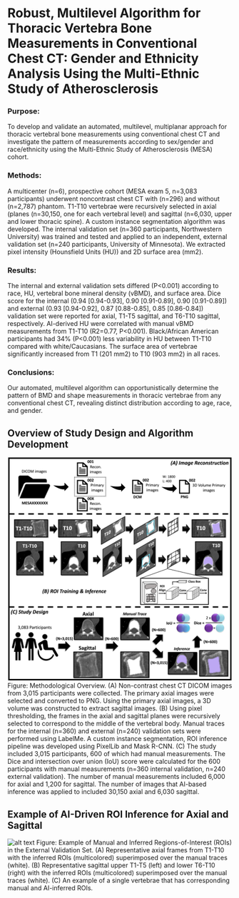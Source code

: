# Robust, Multilevel Algorithm for Thoracic Vertebra Bone Measurements in Conventional Chest CT: Gender and Ethnicity Analysis Using the Multi-Ethnic Study of Atherosclerosis

### Purpose:
To develop and validate an automated, multilevel, multiplanar approach for thoracic vertebral bone measurements using conventional chest CT and investigate the pattern of measurements according to sex/gender and race/ethnicity using the Multi-Ethnic Study of Atherosclerosis (MESA) cohort.

### Methods:
A multicenter (n=6), prospective cohort (MESA exam 5, n=3,083 participants) underwent noncontrast chest CT with (n=296) and without (n=2,787) phantom. T1-T10 vertebrae were recursively selected in axial (planes (n=30,150, one for each vertebral level) and sagittal (n=6,030, upper and lower thoracic spine). A custom instance segmentation algorithm was developed. The internal validation set (n=360 participants, Northwestern University) was trained and tested and applied to an independent, external validation set (n=240 participants, University of Minnesota). We extracted pixel intensity (Hounsfield Units (HU)) and 2D surface area (mm2).

### Results:
The internal and external validation sets differed (P<0.001) according to race, HU, vertebral bone mineral density (vBMD), and surface area. Dice score for the internal (0.94 [0.94-0.93], 0.90 [0.91-0.89], 0.90 [0.91-0.89]) and external (0.93 [0.94-0.92], 0.87 [0.88-0.85], 0.85 [0.86-0.84]) validation set were reported for axial, T1-T5 sagittal, and T6-T10 sagittal, respectively. AI-derived HU were correlated with manual vBMD measurements from T1-T10 (R2=0.77, P<0.001). Black/African American participants had 34% (P<0.001) less variability in HU between T1-T10 compared with white/Caucasians. The surface area of vertebrae significantly increased from T1 (201 mm2) to T10 (903 mm2) in all races.

### Conclusions:
Our automated, multilevel algorithm can opportunistically determine the pattern of BMD and shape measurements in thoracic vertebrae from any conventional chest CT, revealing distinct distribution according to age, race, and gender.

## Overview of Study Design and Algorithm Development
![alt text](https://github.com/qahathaway/vBMD/blob/main/Overview.png)
Figure: Methodological Overview. (A) Non-contrast chest CT DICOM images from 3,015 participants were collected. The primary axial images were selected and converted to PNG. Using the primary axial images, a 3D volume was constructed to extract sagittal images. (B) Using pixel thresholding, the frames in the axial and sagittal planes were recursively selected to correspond to the middle of the vertebral body. Manual traces for the internal (n=360) and external (n=240) validation sets were performed using LabelMe. A custom instance segmentation, ROI inference pipeline was developed using PixelLib and Mask R-CNN. (C) The study included 3,015 participants, 600 of which had manual measurements. The Dice and intersection over union (IoU) score were calculated for the 600 participants with manual measurements (n=360 internal validation, n=240 external validation). The number of manual measurements included 6,000 for axial and 1,200 for sagittal. The number of images that AI-based inference was applied to included 30,150 axial and 6,030 sagittal.


## Example of AI-Driven ROI Inference for Axial and Sagittal
![alt text](https://github.com/qahathaway/vBMD/blob/main/Inference.png)
Figure: Example of Manual and Inferred Regions-of-Interest (ROIs) in the External Validation Set. (A) Representative axial frames from T1-T10 with the inferred ROIs (multicolored) superimposed over the manual traces (white). (B) Representative sagittal upper T1-T5 (left) and lower T6-T10 (right) with the inferred ROIs (multicolored) superimposed over the manual traces (white). (C) An example of a single vertebrae that has corresponding manual and AI-inferred ROIs.
